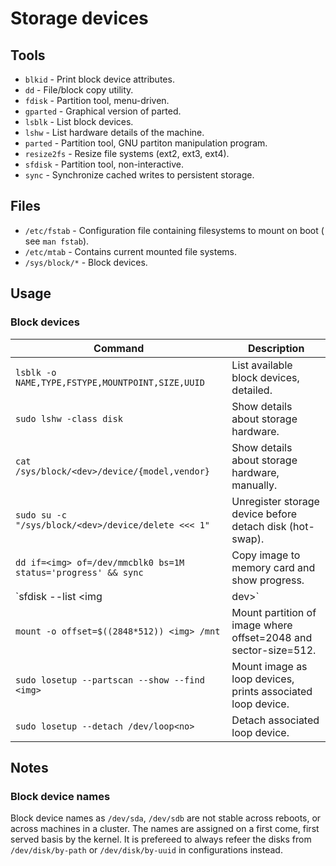 # Storage devices

## Tools

* `blkid` - Print block device attributes.
* `dd` - File/block copy utility.
* `fdisk` - Partition tool, menu-driven.
* `gparted` - Graphical version of parted.
* `lsblk` - List block devices.
* `lshw` - List hardware details of the machine.
* `parted` - Partition tool, GNU partiton manipulation program.
* `resize2fs` - Resize file systems (ext2, ext3, ext4).
* `sfdisk` - Partition tool, non-interactive.
* `sync` - Synchronize cached writes to persistent storage.

## Files

* `/etc/fstab` - Configuration file containing filesystems to mount on boot (
  see `man fstab`).
* `/etc/mtab` - Contains current mounted file systems.
* `/sys/block/*` - Block devices.

## Usage

### Block devices

Command                                                       | Description
--------------------------------------------------------------|----------------------------------------------------------------
`lsblk -o NAME,TYPE,FSTYPE,MOUNTPOINT,SIZE,UUID`              | List available block devices, detailed.
`sudo lshw -class disk`                                       | Show details about storage hardware.
`cat /sys/block/<dev>/device/{model,vendor}`                  | Show details about storage hardware, manually.
`sudo su -c "/sys/block/<dev>/device/delete <<< 1"`           | Unregister storage device before detach disk (hot-swap).
`dd if=<img> of=/dev/mmcblk0 bs=1M status='progress' && sync` | Copy image to memory card and show progress.
`sfdisk --list <img|dev>`                                     | List partition table of image or block device.
`mount -o offset=$((2848*512)) <img> /mnt`                    | Mount partition of image where offset=2048 and sector-size=512.
`sudo losetup --partscan --show --find <img>`                 | Mount image as loop devices, prints associated loop device.
`sudo losetup --detach /dev/loop<no>`                         | Detach associated loop device.

## Notes

### Block device names

Block device names as `/dev/sda`, `/dev/sdb` are not stable across reboots,
or across machines in a cluster. The names are assigned on a first come, first
served basis by the kernel. It is prefereed to always refeer the disks from
`/dev/disk/by-path` or `/dev/disk/by-uuid` in configurations instead.
